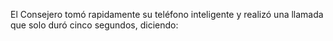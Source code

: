 El Consejero tomó rapidamente su teléfono inteligente y realizó una llamada que
solo duró cinco segundos, diciendo: 
